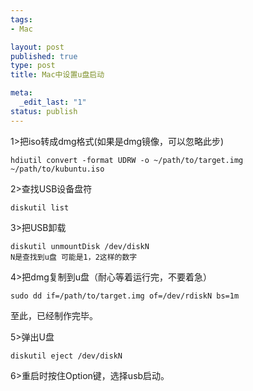 ```yaml
--- 
tags: 
- Mac

layout: post
published: true
type: post
title: Mac中设置u盘启动

meta: 
  _edit_last: "1"
status: publish
---
```

1>把iso转成dmg格式(如果是dmg镜像，可以忽略此步)

    hdiutil convert -format UDRW -o ~/path/to/target.img ~/path/to/kubuntu.iso  
    

2>查找USB设备盘符

    diskutil list  
    

3>把USB卸载

    diskutil unmountDisk /dev/diskN  
	N是查找到u盘 可能是1，2这样的数字

4>把dmg复制到u盘（耐心等着运行完，不要着急）

    sudo dd if=/path/to/target.img of=/dev/rdiskN bs=1m  
    

至此，已经制作完毕。

5>弹出U盘

    diskutil eject /dev/diskN  
    

6>重启时按住Option键，选择usb启动。
